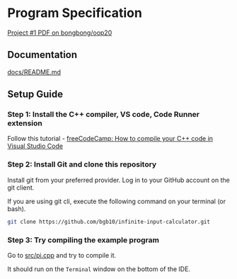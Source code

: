 # Program Specification

[Project #1 PDF on bongbong/oop20](http://cau.ac.kr/~bongbong/oop20/oop20_proj1.pdf)

## Documentation

[docs/README.md](docs/README.md)

## Setup Guide

### Step 1: Install the C++ compiler, VS code, Code Runner extension

Follow this tutorial - [freeCodeCamp: How to compile your C++ code in Visual Studio Code](https://www.freecodecamp.org/news/how-to-compile-your-c-code-in-visual-studio-code/)

### Step 2: Install Git and clone this repository

Install git from your preferred provider. Log in to your GitHub account on the git client.

If you are using git cli, execute the following command on your terminal (or bash).

```bash
git clone https://github.com/bgb10/infinite-input-calculator.git
```

### Step 3: Try compiling the example program

Go to [src/pi.cpp](src/pi.cpp) and try to compile it.

It should run on the `Terminal` window on the bottom of the IDE.
